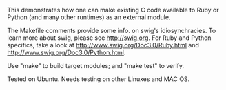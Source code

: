 This demonstrates how one can make existing C code available
to Ruby or Python (and many other runtimes) as an external module.

The Makefile comments provide some info. on swig's idiosynchracies.
To learn more about swig, please see http://swig.org. For Ruby and
Python specifics, take a look at http://www.swig.org/Doc3.0/Ruby.html
and http://www.swig.org/Doc3.0/Python.html.

Use "make" to build target modules; and "make test" to verify.

Tested on Ubuntu. Needs testing on other Linuxes and MAC OS.
